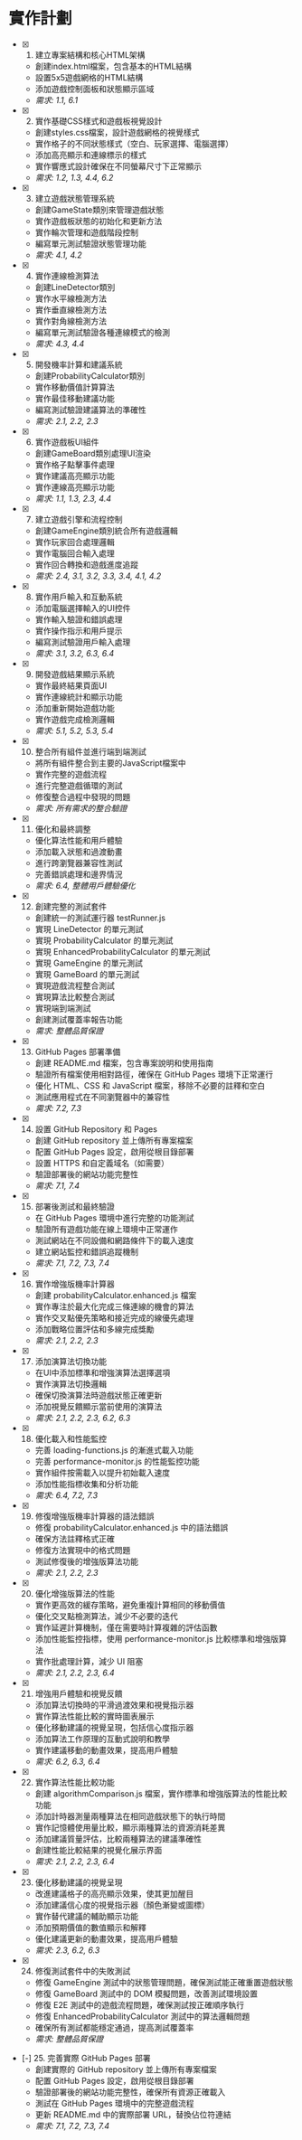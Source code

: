 # 實作計劃

- [x] 1. 建立專案結構和核心HTML架構
  - 創建index.html檔案，包含基本的HTML結構
  - 設置5x5遊戲網格的HTML結構
  - 添加遊戲控制面板和狀態顯示區域
  - _需求: 1.1, 6.1_

- [x] 2. 實作基礎CSS樣式和遊戲板視覺設計
  - 創建styles.css檔案，設計遊戲網格的視覺樣式
  - 實作格子的不同狀態樣式（空白、玩家選擇、電腦選擇）
  - 添加高亮顯示和連線標示的樣式
  - 實作響應式設計確保在不同螢幕尺寸下正常顯示
  - _需求: 1.2, 1.3, 4.4, 6.2_

- [x] 3. 建立遊戲狀態管理系統
  - 創建GameState類別來管理遊戲狀態
  - 實作遊戲板狀態的初始化和更新方法
  - 實作輪次管理和遊戲階段控制
  - 編寫單元測試驗證狀態管理功能
  - _需求: 4.1, 4.2_

- [x] 4. 實作連線檢測算法
  - 創建LineDetector類別
  - 實作水平線檢測方法
  - 實作垂直線檢測方法
  - 實作對角線檢測方法
  - 編寫單元測試驗證各種連線模式的檢測
  - _需求: 4.3, 4.4_

- [x] 5. 開發機率計算和建議系統
  - 創建ProbabilityCalculator類別
  - 實作移動價值計算算法
  - 實作最佳移動建議功能
  - 編寫測試驗證建議算法的準確性
  - _需求: 2.1, 2.2, 2.3_

- [x] 6. 實作遊戲板UI組件
  - 創建GameBoard類別處理UI渲染
  - 實作格子點擊事件處理
  - 實作建議高亮顯示功能
  - 實作連線高亮顯示功能
  - _需求: 1.1, 1.3, 2.3, 4.4_

- [x] 7. 建立遊戲引擎和流程控制
  - 創建GameEngine類別統合所有遊戲邏輯
  - 實作玩家回合處理邏輯
  - 實作電腦回合輸入處理
  - 實作回合轉換和遊戲進度追蹤
  - _需求: 2.4, 3.1, 3.2, 3.3, 3.4, 4.1, 4.2_

- [x] 8. 實作用戶輸入和互動系統
  - 添加電腦選擇輸入的UI控件
  - 實作輸入驗證和錯誤處理
  - 實作操作指示和用戶提示
  - 編寫測試驗證用戶輸入處理
  - _需求: 3.1, 3.2, 6.3, 6.4_

- [x] 9. 開發遊戲結果顯示系統
  - 實作最終結果頁面UI
  - 實作連線統計和顯示功能
  - 添加重新開始遊戲功能
  - 實作遊戲完成檢測邏輯
  - _需求: 5.1, 5.2, 5.3, 5.4_

- [x] 10. 整合所有組件並進行端到端測試
  - 將所有組件整合到主要的JavaScript檔案中
  - 實作完整的遊戲流程
  - 進行完整遊戲循環的測試
  - 修復整合過程中發現的問題
  - _需求: 所有需求的整合驗證_

- [x] 11. 優化和最終調整
  - 優化算法性能和用戶體驗
  - 添加載入狀態和過渡動畫
  - 進行跨瀏覽器兼容性測試
  - 完善錯誤處理和邊界情況
  - _需求: 6.4, 整體用戶體驗優化_

- [x] 12. 創建完整的測試套件
  - 創建統一的測試運行器 testRunner.js
  - 實現 LineDetector 的單元測試
  - 實現 ProbabilityCalculator 的單元測試
  - 實現 EnhancedProbabilityCalculator 的單元測試
  - 實現 GameEngine 的單元測試
  - 實現 GameBoard 的單元測試
  - 實現遊戲流程整合測試
  - 實現算法比較整合測試
  - 實現端到端測試
  - 創建測試覆蓋率報告功能
  - _需求: 整體品質保證_

- [x] 13. GitHub Pages 部署準備
  - 創建 README.md 檔案，包含專案說明和使用指南
  - 驗證所有檔案使用相對路徑，確保在 GitHub Pages 環境下正常運行
  - 優化 HTML、CSS 和 JavaScript 檔案，移除不必要的註釋和空白
  - 測試應用程式在不同瀏覽器中的兼容性
  - _需求: 7.2, 7.3_

- [x] 14. 設置 GitHub Repository 和 Pages
  - 創建 GitHub repository 並上傳所有專案檔案
  - 配置 GitHub Pages 設定，啟用從根目錄部署
  - 設置 HTTPS 和自定義域名（如需要）
  - 驗證部署後的網站功能完整性
  - _需求: 7.1, 7.4_

- [x] 15. 部署後測試和最終驗證
  - 在 GitHub Pages 環境中進行完整的功能測試
  - 驗證所有遊戲功能在線上環境中正常運作
  - 測試網站在不同設備和網路條件下的載入速度
  - 建立網站監控和錯誤追蹤機制
  - _需求: 7.1, 7.2, 7.3, 7.4_

- [x] 16. 實作增強版機率計算器
  - 創建 probabilityCalculator.enhanced.js 檔案
  - 實作專注於最大化完成三條連線的機會的算法
  - 實作交叉點優先策略和接近完成的線優先處理
  - 添加戰略位置評估和多線完成獎勵
  - _需求: 2.1, 2.2, 2.3_

- [x] 17. 添加演算法切換功能
  - 在UI中添加標準和增強演算法選擇選項
  - 實作演算法切換邏輯
  - 確保切換演算法時遊戲狀態正確更新
  - 添加視覺反饋顯示當前使用的演算法
  - _需求: 2.1, 2.2, 2.3, 6.2, 6.3_

- [x] 18. 優化載入和性能監控
  - 完善 loading-functions.js 的漸進式載入功能
  - 完善 performance-monitor.js 的性能監控功能
  - 實作組件按需載入以提升初始載入速度
  - 添加性能指標收集和分析功能
  - _需求: 6.4, 7.2, 7.3_

- [x] 19. 修復增強版機率計算器的語法錯誤
  - 修復 probabilityCalculator.enhanced.js 中的語法錯誤
  - 確保方法註釋格式正確
  - 修復方法實現中的格式問題
  - 測試修復後的增強版算法功能
  - _需求: 2.1, 2.2, 2.3_

- [x] 20. 優化增強版算法的性能
  - 實作更高效的緩存策略，避免重複計算相同的移動價值
  - 優化交叉點檢測算法，減少不必要的迭代
  - 實作延遲計算機制，僅在需要時計算複雜的評估函數
  - 添加性能監控指標，使用 performance-monitor.js 比較標準和增強版算法
  - 實作批處理計算，減少 UI 阻塞
  - _需求: 2.1, 2.2, 2.3, 6.4_

- [x] 21. 增強用戶體驗和視覺反饋
  - 添加算法切換時的平滑過渡效果和視覺指示器
  - 實作算法性能比較的實時圖表展示
  - 優化移動建議的視覺呈現，包括信心度指示器
  - 添加算法工作原理的互動式說明和教學
  - 實作建議移動的動畫效果，提高用戶體驗
  - _需求: 6.2, 6.3, 6.4_

- [x] 22. 實作算法性能比較功能
  - 創建 algorithmComparison.js 檔案，實作標準和增強版算法的性能比較功能
  - 添加計時器測量兩種算法在相同遊戲狀態下的執行時間
  - 實作記憶體使用量比較，顯示兩種算法的資源消耗差異
  - 添加建議質量評估，比較兩種算法的建議準確性
  - 創建性能比較結果的視覺化展示界面
  - _需求: 2.1, 2.2, 2.3, 6.4_

- [x] 23. 優化移動建議的視覺呈現
  - 改進建議格子的高亮顯示效果，使其更加醒目
  - 添加建議信心度的視覺指示器（顏色漸變或圖標）
  - 實作替代建議的輔助顯示功能
  - 添加預期價值的數值顯示和解釋
  - 優化建議更新的動畫效果，提高用戶體驗
  - _需求: 2.3, 6.2, 6.3_

- [x] 24. 修復測試套件中的失敗測試
  - 修復 GameEngine 測試中的狀態管理問題，確保測試能正確重置遊戲狀態
  - 修復 GameBoard 測試中的 DOM 模擬問題，改善測試環境設置
  - 修復 E2E 測試中的遊戲流程問題，確保測試按正確順序執行
  - 修復 EnhancedProbabilityCalculator 測試中的算法邏輯問題
  - 確保所有測試都能穩定通過，提高測試覆蓋率
  - _需求: 整體品質保證_

- [-] 25. 完善實際 GitHub Pages 部署
  - 創建實際的 GitHub repository 並上傳所有專案檔案
  - 配置 GitHub Pages 設定，啟用從根目錄部署
  - 驗證部署後的網站功能完整性，確保所有資源正確載入
  - 測試在 GitHub Pages 環境中的完整遊戲流程
  - 更新 README.md 中的實際部署 URL，替換佔位符連結
  - _需求: 7.1, 7.2, 7.3, 7.4_
